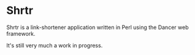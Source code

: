 # Shrtr

Shrtr is a link-shortener application written in Perl using the Dancer
web framework.

It's still very much a work in progress.
